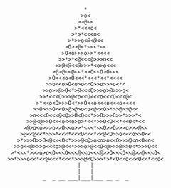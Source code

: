                             *                        
                           >o<                       
                          >>@<<                      
                         >*<<<o<                     
                        >*>*<<<o<                    
                       >*>>o<@<@<<                   
                      >O>>@<*<<<*<<                  
                     >O<o>>>o>>*<<<<                 
                    >>*>*<@<<<@>>>o<<                
                   >>@<@<<@>>>*<o>o<<<               
                  >@>@<<@<<*>>O<<O>O<<<              
                 >O<<<o<O<<<*<<<*<<*<<<<             
                >>o<<o>O<o>o<<O>>o>>>o<*<            
               >>o>>@>O<*>@<<<O>>>o>@>>>o<           
              >>*<<<O>>>@<o<<O<<<o<<<O<<<@<          
             >*<<o<O>>>O<*>>O<<o<<<o<<<o<<<<         
            >>O>>>O<<O>@>@>o<o<@<<O>*>>@>>@<<        
           >o<<<O<<<@<@>>O<O<<*>>O>>>O>>*>>>*<       
          >>@<@>>O<<<o<<o>o>*<<*>>O<O<<*<<O<*<<      
         >@>o<o>>>o>>O<<o>>*<<<*<<O>>O>>>o>>>@<<     
        >@<<@<<*>>>*<<<*<<<O<<<*<<@<O>>o<<<o>>O<<    
       >*>>>O>>O<@<<<O<*>>>@<@>o<o>o<<O>>>@<o<O<o<   
      >>o<<@>>>o<<<o>@<<*>>>o>@<<O<@>>>@>>O<*>>>O<<  
     >*<<<*>>>o>o<O<<<O<<<@<<o<<<@>>O<<<O<<@>>@<<<O< 
    >>*>>>o<<*<<@<<<*<<<*>>>@<O>>>*>*<O<<o<<<O<<*<<o<
                          |   |                      
                          |   |                      
               _  _ __ ___|___|___ __ _  _           
